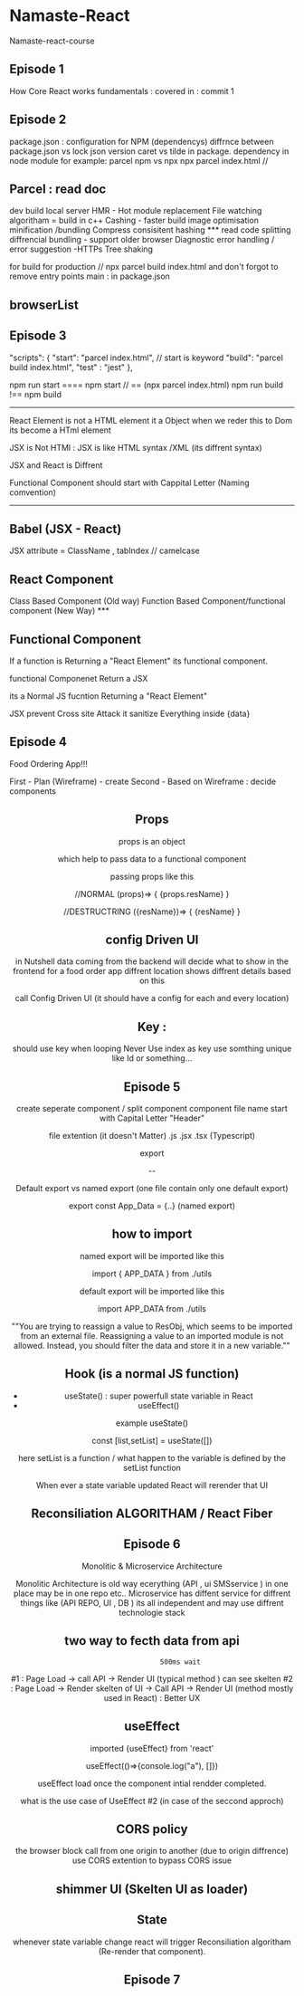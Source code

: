 # Namaste-React
Namaste-react-course

Episode 1
----------------------------------------------------
How Core React works fundamentals  : covered in : commit 1


Episode 2
----------------------------------------------------
package.json : configuration for NPM  (dependencys)
diffrnce between package.json vs lock json
version caret vs tilde in package.
dependency in node module for example: parcel 
npm vs npx
npx parcel index.html // 

Parcel : read doc
-------
dev build
local server
HMR - Hot module replacement
File watching algoritham = build in c++
Cashing - faster build
image optimisation
minification /bundling
Compress
consisitent hashing *** read
code splitting 
diffrencial bundling - support older browser
Diagnostic
error handling / error suggestion
-HTTPs
Tree shaking 

for build for production // npx parcel build index.html 
and don't forgot to remove entry points main : in package.json

browserList
-------------------------


Episode 3
--------------------------------------------
"scripts": {
    "start": "parcel index.html",   // start is keyword
    "build": "parcel build index.html",
    "test" : "jest"
  },

  npm run start  ====  npm start  // ==  (npx parcel index.html)
  npm run build  !==  npm build

------------------------------------------
  React Element is not a HTML element it a Object
  when we reder this to Dom its become a HTml element

  JSX is Not HTMl : JSX is like HTML syntax /XML (its diffrent syntax)


  JSX and React is Diffrent

  Functional Component should start with Cappital Letter (Naming comvention)

  ------------------------------------------
  Babel (JSX - React)
  ------------------------------------------
  JSX attribute  = ClassName , tabIndex // camelcase 


  React Component
  ----------------------------------------------
  Class Based Component  (Old way)
  Function Based Component/functional component (New Way) ***


  Functional Component 
  ---------------------------------------------
  If a function is Returning a "React Element" its functional component.

  functional Componenet Return a JSX 

  its a Normal JS fucntion Returning a "React Element"

  JSX prevent Cross site Attack 
  it sanitize Everything inside {data}



  Episode 4
  ------------------------------------------------------
  Food Ordering App!!!

  First - Plan (Wireframe) - create
  Second - Based on Wireframe : decide components
  <header>
  <logo>
  <nav>

  <body>
  <search bar>
  <Resturent container>
    <resturent cards>

  <footer> 
    <contact us>
    <copy right>


Props 
------
props is an object 

which help to pass data to a functional component 

passing props like this 

<Component resName="ResturantName">
//NORMAL
(props)=> {
{props.resName}
}

//DESTRUCTRING
({resName})=> {
{resName}
}




config Driven UI
----------------------
in Nutshell data coming from the backend will decide what to show in the frontend
for a food order app diffrent location shows diffrent details based on this 

call Config Driven UI (it should have a config for each and every location)


Key :
--------
should use key when looping
Never Use index as key use somthing unique like Id or something...



Episode 5
---------------------

create seperate component / split component
component file name start with Capital Letter "Header"

file extention (it doesn't Matter)
.js
.jsx
.tsx (Typescript)


export

--


Default export vs named export (one file contain only one default export)

export const App_Data = {..}  (named export)


how to import 
--

named export will be imported like this 

import { APP_DATA } from ./utils

default export will be imported like this

import APP_DATA from ./utils


""You are trying to reassign a value to ResObj, which seems to be imported from an external file. 
Reassigning a value to an imported module is not allowed. Instead, 
you should filter the data and store it in a new variable.""


# Hook (is a normal JS function)
- useState() : super powerfull state variable in React
- useEffect()


example useState()

const [list,setList] = useState([])

here setList is a function / what happen to the variable is defined by the setList function



 When ever a state variable updated React will rerender that UI


 # Reconsiliation ALGORITHAM / React Fiber

 
Episode 6
---------------------

Monolitic & Microservice Architecture

Monolitic Architecture is old way ecerything (API , ui SMSservice ) in one place may be in one repo etc..
Microservice has diffent service for diffrent things like (API REPO, UI , DB ) its all independent and may use diffrent technologie stack

#  two way to fecth data from api
                  500ms wait
#1 : Page Load -> call API -> Render UI (typical method )
                  can see skelten 
#2 : Page Load -> Render skelten of UI -> Call API -> Render UI (method mostly used in React) : Better UX


# useEffect
imported {useEffect} from 'react'

useEffect(()=>{console.log("a"), []})

useEffect load once the component intial rendder completed.

what is the use case of UseEffect #2 (in case of the seccond approch)

CORS policy 
-----------------------
the browser block call from one origin to another (due to origin diffrence)
use CORS extention to bypass CORS issue

 
# shimmer UI (Skelten UI as loader) 


State 
-----------------------
whenever state variable change react will trigger Reconsiliation algoritham (Re-render that component).



Episode 7
------------


























